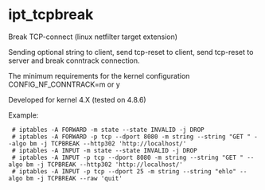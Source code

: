 # ipt_tcpbreak
Break TCP-connect (linux netfilter target extension)

Sending optional string to client, send tcp-reset to client,  send tcp-reset to server and break conntrack connection.

The minimum requirements for the kernel configuration
 CONFIG_NF_CONNTRACK=m or y
 
Developed for kernel 4.X (tested on 4.8.6)

Example:
```
 # iptables -A FORWARD -m state --state INVALID -j DROP
 # iptables -A FORWARD -p tcp --dport 8080 -m string --string "GET " --algo bm -j TCPBREAK --http302 'http://localhost/'
 # iptables -A INPUT -m state --state INVALID -j DROP
 # iptables -A INPUT -p tcp --dport 8080 -m string --string "GET " --algo bm -j TCPBREAK --http302 'http://localhost/'
 # iptables -A INPUT -p tcp --dport 25 -m string --string "ehlo" --algo bm -j TCPBREAK --raw 'quit'
```

